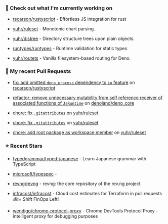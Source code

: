### 👷 Check out what I'm currently working on



- [rscarson/rustyscript](https://github.com/rscarson/rustyscript) - Effortless JS integration for rust 

- [yuhr/ruleset](https://github.com/yuhr/ruleset) - Monotonic chart parsing.

- [yuhr/distree](https://github.com/yuhr/distree) - Directory structure trees upon plain objects.

- [runtypes/runtypes](https://github.com/runtypes/runtypes) - Runtime validation for static types

- [yuhr/routets](https://github.com/yuhr/routets) - Vanilla filesystem-based routing for Deno.

### 🔨 My recent Pull Requests



- [fix: add omitted `deno_process` dependency to `io` feature](https://github.com/rscarson/rustyscript/pull/353) on [rscarson/rustyscript](https://github.com/rscarson/rustyscript)

- [refactor: remove unnecessary mutability from self reference receiver of associated functions of `JsRuntime`](https://github.com/denoland/deno_core/pull/1107) on [denoland/deno_core](https://github.com/denoland/deno_core)

- [chore: fix `.gitattributes`](https://github.com/yuhr/ruleset/pull/9) on [yuhr/ruleset](https://github.com/yuhr/ruleset)

- [chore: fix `.gitattributes`](https://github.com/yuhr/ruleset/pull/8) on [yuhr/ruleset](https://github.com/yuhr/ruleset)

- [chore: add root package as workspace member](https://github.com/yuhr/ruleset/pull/7) on [yuhr/ruleset](https://github.com/yuhr/ruleset)

### ⭐ Recent Stars



- [typedgrammar/typed-japanese](https://github.com/typedgrammar/typed-japanese) - Learn Japanese grammar with TypeScript

- [microsoft/typespec](https://github.com/microsoft/typespec) - 

- [revng/revng](https://github.com/revng/revng) - revng: the core repository of the rev.ng project

- [infracost/infracost](https://github.com/infracost/infracost) - Cloud cost estimates for Terraform in pull requests💰📉 Shift FinOps Left!

- [wendigo/chrome-protocol-proxy](https://github.com/wendigo/chrome-protocol-proxy) - Chrome DevTools Protocol Proxy - intelligent proxy for debugging purposes